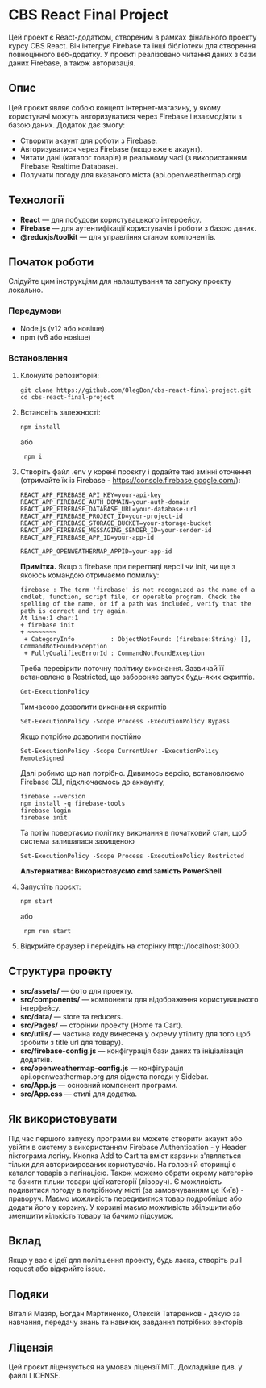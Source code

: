 # CBS React Final Project

Цей проект є React-додатком, створеним в рамках фінального проекту курсу CBS React. Він інтегрує Firebase та інші бібліотеки для створення повноцінного веб-додатку. У проєкті реалізовано читання даних з бази даних Firebase, а також авторизація.

## Опис

Цей проєкт являє собою концепт інтернет-магазину, у якому користувачі можуть авторизуватися через Firebase і взаємодіяти з базою даних. Додаток дає змогу:

- Створити акаунт для роботи з Firebase.
- Авторизуватися через Firebase (якщо вже є акаунт).
- Читати дані (каталог товарів) в реальному часі (з використанням Firebase Realtime Database).
- Получати погоду для вказаного міста (api.openweathermap.org)

## Технології

- **React** — для побудови користувацького інтерфейсу.
- **Firebase** — для аутентифікації користувачів і роботи з базою даних.
- **@reduxjs/toolkit** — для управління станом компонентів.

## Початок роботи

Слідуйте цим інструкціям для налаштування та запуску проекту локально.

### Передумови

- Node.js (v12 або новіше)
- npm (v6 або новіше)

### Встановлення

1. Клонуйте репозиторій:

   ```
   git clone https://github.com/OlegBon/cbs-react-final-project.git
   cd cbs-react-final-project
   ```

2. Встановіть залежності:

   ```
   npm install
   ```

   або

   ```
    npm i
   ```

3. Створіть файл .env у корені проєкту і додайте такі змінні оточення (отримайте їх із Firebase - https://console.firebase.google.com/):

   ```
   REACT_APP_FIREBASE_API_KEY=your-api-key
   REACT_APP_FIREBASE_AUTH_DOMAIN=your-auth-domain
   REACT_APP_FIREBASE_DATABASE_URL=your-database-url
   REACT_APP_FIREBASE_PROJECT_ID=your-project-id
   REACT_APP_FIREBASE_STORAGE_BUCKET=your-storage-bucket
   REACT_APP_FIREBASE_MESSAGING_SENDER_ID=your-sender-id
   REACT_APP_FIREBASE_APP_ID=your-app-id

   REACT_APP_OPENWEATHERMAP_APPID=your-app-id
   ```

   **Примітка.** Якщо з firebase при перегляді версіі чи init, чи ще з якоюсь командою отримаємо помилку:

   ```
   firebase : The term 'firebase' is not recognized as the name of a cmdlet, function, script file, or operable program. Check the spelling of the name, or if a path was included, verify that the path is correct and try again.
   At line:1 char:1
   + firebase init
   + ~~~~~~~~
    + CategoryInfo          : ObjectNotFound: (firebase:String) [], CommandNotFoundException
    + FullyQualifiedErrorId : CommandNotFoundException
   ```

   Треба перевірити поточну політику виконання. Зазвичай її встановлено в Restricted, що забороняє запуск будь-яких скриптів.

   ```
   Get-ExecutionPolicy
   ```

   Тимчасово дозволити виконання скриптів

   ```
   Set-ExecutionPolicy -Scope Process -ExecutionPolicy Bypass
   ```

   Якщо потрібно дозволити постійно

   ```
   Set-ExecutionPolicy -Scope CurrentUser -ExecutionPolicy RemoteSigned
   ```

   Далі робимо що нап потрібно. Дивимось версію, встановлюємо Firebase CLI, підключаємось до аккаунту,

   ```
   firebase --version
   npm install -g firebase-tools
   firebase login
   firebase init
   ```

   Та потім повертаємо політику виконання в початковий стан, щоб система залишалася захищеною

   ```
   Set-ExecutionPolicy -Scope Process -ExecutionPolicy Restricted
   ```

   **Альтернатива: Використовуємо cmd замість PowerShell**

4. Запустіть проєкт:

   ```
   npm start
   ```

   або

   ```
    npm run start
   ```

5. Відкрийте браузер і перейдіть на сторінку http://localhost:3000.

## Структура проекту

- **src/assets/** — фото для проекту.
- **src/components/** — компоненти для відображення користувацького інтерфейсу.
- **src/data/** — store та reducers.
- **src/Pages/** — сторінки проекту (Home та Cart).
- **src/utils/** — частина коду винесена у окрему утілиту для того щоб зробити з title url для товару).
- **src/firebase-config.js** — конфігурація бази даних та ініціалізація додатків.
- **src/openweathermap-config.js** — конфігурація api.openweathermap.org для віджета погоди у Sidebar.
- **src/App.js** — основний компонент програми.
- **src/App.css** — стилі для додатка.

## Як використовувати

Під час першого запуску програми ви можете створити акаунт або увійти в систему з використанням Firebase Authentication - у Header піктограма логіну.
Кнопка Add to Cart та вміст карзини з'являється тільки для авторизированих користувачів. На головній сторинці є каталог товарів з пагінацією. Також можемо обрати окрему категорію та бачити тільки товари цієї категорії (ліворуч). Є можливість подивитися погоду в потрібному місті (за замовчуванням це Київ) - праворуч. Маємо можливість передивитися товар подробніше або додати його у корзину. У корзині маємо можливість збільшити або зменшити кількість товару та бачимо підсумок.

## Вклад

Якщо у вас є ідеї для поліпшення проекту, будь ласка, створіть pull request або відкрийте issue.

## Подяки

Віталій Мазяр, Богдан Мартиненко, Олексій Татаренков - дякую за навчання, передачу знань та навичок, завдання потрібних векторів

## Ліцензія

Цей проєкт ліцензується на умовах ліцензії MIT. Докладніше див. у файлі LICENSE.
